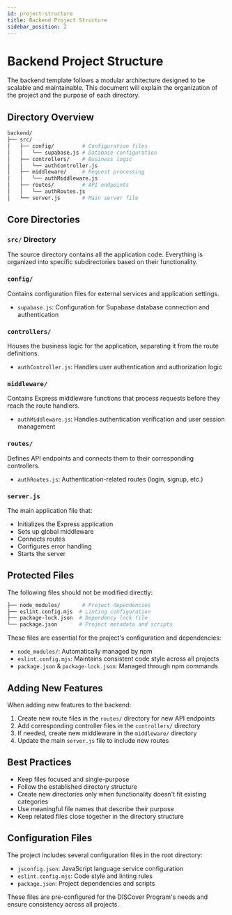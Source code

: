 ```yaml
---
id: project-structure
title: Backend Project Structure
sidebar_position: 2
---
```


# Backend Project Structure

The backend template follows a modular architecture designed to be scalable and maintainable. This document will explain the organization of the project and the purpose of each directory.

## Directory Overview

```bash
backend/
├── src/
│   ├── config/         # Configuration files
│   │   └── supabase.js # Database configuration
│   ├── controllers/    # Business logic
│   │   └── authController.js
│   ├── middleware/     # Request processing
│   │   └── authMiddleware.js
│   ├── routes/         # API endpoints
│   │   └── authRoutes.js
│   └── server.js       # Main server file
```

## Core Directories

### `src/` Directory

The source directory contains all the application code. Everything is organized into specific subdirectories based on their functionality.

### `config/`

Contains configuration files for external services and application settings.

- `supabase.js`: Configuration for Supabase database connection and authentication

### `controllers/`

Houses the business logic for the application, separating it from the route definitions.

- `authController.js`: Handles user authentication and authorization logic

### `middleware/`

Contains Express middleware functions that process requests before they reach the route handlers.

- `authMiddleware.js`: Handles authentication verification and user session management

### `routes/`

Defines API endpoints and connects them to their corresponding controllers.

- `authRoutes.js`: Authentication-related routes (login, signup, etc.)

### `server.js`

The main application file that:

- Initializes the Express application
- Sets up global middleware
- Connects routes
- Configures error handling
- Starts the server

## Protected Files

The following files should not be modified directly:

```bash
├── node_modules/       # Project dependencies
├── eslint.config.mjs  # Linting configuration
├── package-lock.json  # Dependency lock file
└── package.json       # Project metadata and scripts
```

These files are essential for the project's configuration and dependencies:

- `node_modules/`: Automatically managed by npm
- `eslint.config.mjs`: Maintains consistent code style across all projects
- `package.json` & `package-lock.json`: Managed through npm commands

## Adding New Features

When adding new features to the backend:

1. Create new route files in the `routes/` directory for new API endpoints
2. Add corresponding controller files in the `controllers/` directory
3. If needed, create new middleware in the `middleware/` directory
4. Update the main `server.js` file to include new routes

## Best Practices

- Keep files focused and single-purpose
- Follow the established directory structure
- Create new directories only when functionality doesn't fit existing categories
- Use meaningful file names that describe their purpose
- Keep related files close together in the directory structure

## Configuration Files

The project includes several configuration files in the root directory:

- `jsconfig.json`: JavaScript language service configuration
- `eslint.config.mjs`: Code style and linting rules
- `package.json`: Project dependencies and scripts

These files are pre-configured for the DISCover Program's needs and ensure consistency across all projects.

